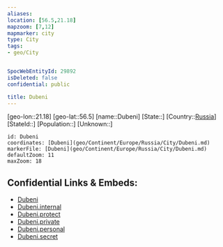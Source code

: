 ```yaml
---
aliases: 
location: [56.5,21.18]
mapzoom: [7,12] 
mapmarker: city 
type: City
tags:
- geo/City


SpocWebEntityId: 29892
isDeleted: false
confidential: public

title: Dubeni
---
```

[geo-lon::21.18]
[geo-lat::56.5]
[name::Dubeni]
[State::]
[Country::[Russia](geo/Continent/Europe/Russia.md)]
[StateId::]
[Population::]
[Unknown::]


```leaflet
id: Dubeni
coordinates: [Dubeni](geo/Continent/Europe/Russia/City/Dubeni.md)
markerFile: [Dubeni](geo/Continent/Europe/Russia/City/Dubeni.md)
defaultZoom: 11 
maxZoom: 18
```


## Confidential Links & Embeds: 
- [Dubeni](../../../../../../_public/geo/Continent/Europe/Russia/City/Dubeni.md) 
- [Dubeni.internal](../../../../../../_internal/geo/Continent/Europe/Russia/City/Dubeni.internal.md) 
- [Dubeni.protect](../../../../../../_protect/geo/Continent/Europe/Russia/City/Dubeni.protect.md) 
- [Dubeni.private](../../../../../../_private/geo/Continent/Europe/Russia/City/Dubeni.private.md) 
- [Dubeni.personal](../../../../../../_personal/geo/Continent/Europe/Russia/City/Dubeni.personal.md) 
- [Dubeni.secret](../../../../../../_secret/geo/Continent/Europe/Russia/City/Dubeni.secret.md) 
